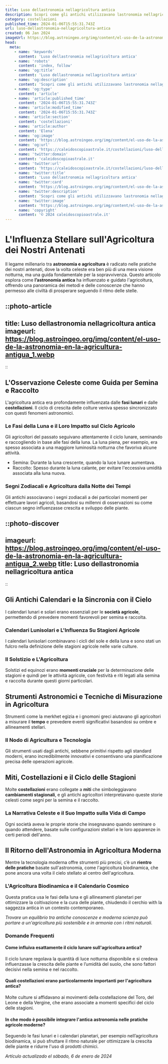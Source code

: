 ```yaml
---
title: Luso dellastronomia nellagricoltura antica
description: Scopri come gli antichi utilizzavano lastronomia nellagricoltura per seminare e raccogliere al momento giusto. Leggi ora!
category: costellazioni
published_time: 2024-01-06T15:55:31.743Z
url: luso-dellastronomia-nellagricoltura-antica
created: 06 Jan 2024
imageUrl: https://blog.astroingeo.org/img/content/el-uso-de-la-astronomia-en-la-agricultura-antigua_1.webp
head:
  meta:
    - name: 'keywords'
      content: 'Luso dellastronomia nellagricoltura antica'
    - name: 'robots'
      content: 'index, follow'
    - name: 'og:title'
      content: 'Luso dellastronomia nellagricoltura antica'
    - name: 'og:description'
      content: 'Scopri come gli antichi utilizzavano lastronomia nellagricoltura per seminare e raccogliere al momento giusto. Leggi ora!'
    - name: 'og:type'
      content: 'article'
    - name: 'article:published_time'
      content: '2024-01-06T15:55:31.743Z'
    - name: 'article:modified_time'
      content: '2024-01-06T15:55:31.743Z'
    - name: 'article:section'
      content: 'costellazioni'
    - name: 'article:author'
      content: 'Elena'
    - name: 'og:image'
      content: 'https://blog.astroingeo.org/img/content/el-uso-de-la-astronomia-en-la-agricultura-antigua_1.webp'
    - name: 'og:url'
      content: 'https://caleidoscopioastrale.it/costellazioni/luso-dellastronomia-nellagricoltura-antica'
    - name: 'twitter:domain'
      content: 'caleidoscopioastrale.it'
    - name: 'twitter:url'
      content: 'https://caleidoscopioastrale.it/costellazioni/luso-dellastronomia-nellagricoltura-antica'
    - name: 'twitter:title'
      content: 'Luso dellastronomia nellagricoltura antica'
    - name: 'twitter:card'
      content: 'https://blog.astroingeo.org/img/content/el-uso-de-la-astronomia-en-la-agricultura-antigua_1.webp'
    - name: 'twitter:description'
      content: 'Scopri come gli antichi utilizzavano lastronomia nellagricoltura per seminare e raccogliere al momento giusto. Leggi ora!'
    - name: 'twitter:image'
      content: 'https://blog.astroingeo.org/img/content/el-uso-de-la-astronomia-en-la-agricultura-antigua_1.webp'
    - name: 'copyright'
      content: '© 2024 caleidoscopioastrale.it'
---
```

# L'Influenza Stellare sull'Agricoltura dei Nostri Antenati

Il legame millenario tra **astronomia e agricoltura** è radicato nelle pratiche dei nostri antenati, dove la volta celeste era ben più di una mera visione notturna, ma una guida fondamentale per la sopravvivenza. Questo articolo esplora come **l’astronomia antica** ha influenzato e guidato l'agricoltura, offrendo una panoramica dei metodi e delle conoscenze che hanno permesso alle civiltà di prosperare seguendo il ritmo delle stelle.

::photo-article
---
title: Luso dellastronomia nellagricoltura antica
imageurl: https://blog.astroingeo.org/img/content/el-uso-de-la-astronomia-en-la-agricultura-antigua_1.webp
---
::

## L'Osservazione Celeste come Guida per Semina e Raccolto

L'agricoltura antica era profondamente influenzata dalle **fasi lunari** e dalle **costellazioni**. Il ciclo di crescita delle colture veniva spesso sincronizzato con questi fenomeni astronomici.

### Le Fasi della Luna e il Loro Impatto sul Ciclo Agricolo

Gli agricoltori del passato seguivano attentamente il ciclo lunare, seminando e raccogliendo in base alle fasi della luna. La luna piena, per esempio, era spesso associata a una maggiore luminosità notturna che favoriva alcune attività.

- Semina: Durante la luna crescente, quando la luce lunare aumentava.
- Raccolto: Spesso durante la luna calante, per evitare l'eccessiva umidità associata alla luna nuova.

### Segni Zodiacali e Agricoltura dalla Notte dei Tempi

Gli antichi associavano i segni zodiacali a dei particolari momenti per effettuare lavori agricoli, basandosi su millenni di osservazioni su come ciascun segno influenzasse crescita e sviluppo delle piante.

::photo-discover
---
imageurl: https://blog.astroingeo.org/img/content/el-uso-de-la-astronomia-en-la-agricultura-antigua_2.webp
title: Luso dellastronomia nellagricoltura antica
---
::

## Gli Antichi Calendari e la Sincronia con il Cielo

I calendari lunari e solari erano essenziali per le **società agricole**, permettendo di prevedere momenti favorevoli per semina e raccolta.

### Calendari Lunisolari e L'Influenza Su Stagioni Agricole

I calendari lunisolari combinavano i cicli del sole e della luna e sono stati un fulcro nella definizione delle stagioni agricole nelle varie culture.

### Il Solstizio e L'Agricoltura

Solstizi ed equinozi erano **momenti cruciale** per la determinazione delle stagioni e quindi per le attività agricole, con festività e riti legati alla semina e raccolta durante questi giorni particolari.

## Strumenti Astronomici e Tecniche di Misurazione in Agricoltura

Strumenti come la merkhet egizia e i gnomoni greci aiutavano gli agricoltori a misurare il **tempo** e prevedere eventi significativi basandosi su ombre e allineamenti stellari.

### Il Nodo di Agricultura e Tecnologia

Gli strumenti usati dagli antichi, sebbene primitivi rispetto agli standard moderni, erano incredibilmente innovativi e consentivano una pianificazione precisa delle operazioni agricole.

## Miti, Costellazioni e il Ciclo delle Stagioni

Molte **costellazioni** erano collegate a **miti** che simboleggiavano **cambiamenti stagionali**, e gli antichi agricoltori interpretavano queste storie celesti come segni per la semina e il raccolto.

### La Narrativa Celeste e il Suo Impatto sulla Vida di Campo

Ogni società aveva le proprie storie che insegnavano quando seminare o quando attendere, basate sulle configurazioni stellari e le loro apparenze in certi periodi dell'anno.

## Il Ritorno dell'Astronomia in Agricoltura Moderna

Mentre la tecnologia moderna offre strumenti più precisi, c’è un **rientro delle pratiche** basate sull'astronomia, come l'agricoltura biodinamica, che pone ancora una volta il cielo stellato al centro dell'agricoltura.

### L'Agricoltura Biodinamica e il Calendario Cosmico

Questa pratica usa le fasi della luna e gli allineamenti planetari per ottimizzare la coltivazione e la cura delle piante, chiudendo il cerchio with la saggezza antica in un contesto contemporaneo.

*Trovare un equilibrio tra antiche conoscenze e moderna scienza può portare a un'agricoltura più sostenibile e in armonia con i ritmi naturali.*

### Domande Frequenti

#### Come influiva esattamente il ciclo lunare sull'agricoltura antica?
Il ciclo lunare regolava la quantità di luce notturna disponibile e si credeva influenzasse la crescita delle piante e l’umidità del suolo, che sono fattori decisivi nella semina e nel raccolto.

#### Quali costellazioni erano particolarmente importanti per l'agricoltura antica?
Molte culture si affidavano ai movimenti della costellazione del Toro, del Leone e della Vergine, che erano associate a momenti specifici del ciclo delle stagioni.

#### In che modo è possibile integrare l'antica astronomia nelle pratiche agricole moderne?
Seguendo le fasi lunari e i calendari planetari, per esempio nell’agricoltura biodinamica, si può sfruttare il ritmo naturale per ottimizzare la crescita delle piante e ridurre l'uso di prodotti chimici.

_Artículo actualizado el sábado, 6 de enero de 2024_